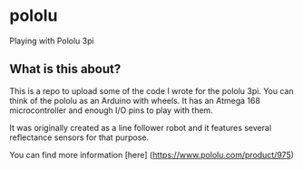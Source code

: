 # pololu
Playing with Pololu 3pi

## What is this about?
This is a repo to upload some of the code I wrote for the pololu 3pi.
You can think of the pololu as an Arduino with wheels. It has an Atmega 168
microcontroller and enough I/O pins to play with them.

It was originally created as a line follower robot and it features several
reflectance sensors for that purpose.

You can find more information [here] (https://www.pololu.com/product/975)
